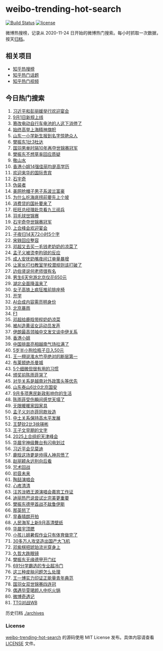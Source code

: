 # weibo-trending-hot-search

[![Build Status](https://github.com/justjavac/weibo-trending-hot-search/workflows/ci/badge.svg?branch=master)](https://github.com/justjavac/weibo-trending-hot-search/actions)
[![license](https://img.shields.io/github/license/justjavac/weibo-trending-hot-search)](https://github.com/justjavac/weibo-trending-hot-search/blob/master/LICENSE)

微博热搜榜，记录从 2020-11-24 日开始的微博热门搜索。每小时抓取一次数据，按天[归档](./archives)。

## 相关项目

- [知乎热搜榜](https://github.com/justjavac/zhihu-trending-top-search)
- [知乎热门话题](https://github.com/justjavac/zhihu-trending-hot-questions)
- [知乎热门视频](https://github.com/justjavac/zhihu-trending-hot-video)

## 今日热门搜索

<!-- BEGIN -->
<!-- 最后更新时间 Mon Sep 01 2025 05:23:31 GMT+0800 (China Standard Time) -->

1. [习近平和彭丽媛举行欢迎宴会](https://s.weibo.com//weibo?q=%23%E4%B9%A0%E8%BF%91%E5%B9%B3%E5%92%8C%E5%BD%AD%E4%B8%BD%E5%AA%9B%E4%B8%BE%E8%A1%8C%E6%AC%A2%E8%BF%8E%E5%AE%B4%E4%BC%9A%23&Refer=new_time)
1. [9月1日新规上线](https://s.weibo.com//weibo?q=%239%E6%9C%881%E6%97%A5%E6%96%B0%E8%A7%84%E4%B8%8A%E7%BA%BF%23&t=31&band_rank=2&Refer=top)
1. [篡改电动自行车电池的人这下消停了](https://s.weibo.com//weibo?q=%23%E7%AF%A1%E6%94%B9%E7%94%B5%E5%8A%A8%E8%87%AA%E8%A1%8C%E8%BD%A6%E7%94%B5%E6%B1%A0%E7%9A%84%E4%BA%BA%E8%BF%99%E4%B8%8B%E6%B6%88%E5%81%9C%E4%BA%86%23&t=31&band_rank=4&Refer=top)
1. [始终高举上海精神旗帜](https://s.weibo.com//weibo?q=%23%E5%A7%8B%E7%BB%88%E9%AB%98%E4%B8%BE%E4%B8%8A%E6%B5%B7%E7%B2%BE%E7%A5%9E%E6%97%97%E5%B8%9C%23&t=31&band_rank=3&Refer=top)
1. [山东一小学新生报到名字惊艳众人](https://s.weibo.com//weibo?q=%23%E5%B1%B1%E4%B8%9C%E4%B8%80%E5%B0%8F%E5%AD%A6%E6%96%B0%E7%94%9F%E6%8A%A5%E5%88%B0%E5%90%8D%E5%AD%97%E6%83%8A%E8%89%B3%E4%BC%97%E4%BA%BA%23&t=31&band_rank=9&Refer=top)
1. [樊振东1比3杜达](https://s.weibo.com//weibo?q=%23%E6%A8%8A%E6%8C%AF%E4%B8%9C1%E6%AF%943%E6%9D%9C%E8%BE%BE%23&t=31&band_rank=1&Refer=top)
1. [国羽男单时隔10年再夺世锦赛冠军](https://s.weibo.com//weibo?q=%23%E5%9B%BD%E7%BE%BD%E7%94%B7%E5%8D%95%E6%97%B6%E9%9A%9410%E5%B9%B4%E5%86%8D%E5%A4%BA%E4%B8%96%E9%94%A6%E8%B5%9B%E5%86%A0%E5%86%9B%23&t=31&band_rank=41&Refer=top)
1. [樊振东不想草率回应质疑](https://s.weibo.com//weibo?q=%23%E6%A8%8A%E6%8C%AF%E4%B8%9C%E4%B8%8D%E6%83%B3%E8%8D%89%E7%8E%87%E5%9B%9E%E5%BA%94%E8%B4%A8%E7%96%91%23&t=31&band_rank=13&Refer=top)
1. [敬山水](https://s.weibo.com//weibo?q=%E6%95%AC%E5%B1%B1%E6%B0%B4&t=31&band_rank=7&Refer=top)
1. [香港小姐14强佳丽均是高学历](https://s.weibo.com//weibo?q=%23%E9%A6%99%E6%B8%AF%E5%B0%8F%E5%A7%9014%E5%BC%BA%E4%BD%B3%E4%B8%BD%E5%9D%87%E6%98%AF%E9%AB%98%E5%AD%A6%E5%8E%86%23&t=31&band_rank=20&Refer=top)
1. [欢迎来华的国际贵宾](https://s.weibo.com//weibo?q=%23%E6%AC%A2%E8%BF%8E%E6%9D%A5%E5%8D%8E%E7%9A%84%E5%9B%BD%E9%99%85%E8%B4%B5%E5%AE%BE%23&t=31&band_rank=10&Refer=top)
1. [石宇奇](https://s.weibo.com//weibo?q=%E7%9F%B3%E5%AE%87%E5%A5%87&t=31&band_rank=25&Refer=top)
1. [伪装者](https://s.weibo.com//weibo?q=%E4%BC%AA%E8%A3%85%E8%80%85&t=31&band_rank=11&Refer=top)
1. [美网抢帽子男子系波兰富豪](https://s.weibo.com//weibo?q=%23%E7%BE%8E%E7%BD%91%E6%8A%A2%E5%B8%BD%E5%AD%90%E7%94%B7%E5%AD%90%E7%B3%BB%E6%B3%A2%E5%85%B0%E5%AF%8C%E8%B1%AA%23&t=31&band_rank=47&Refer=top)
1. [为什么吃海底捞前要先上个坡](https://s.weibo.com//weibo?q=%23%E4%B8%BA%E4%BB%80%E4%B9%88%E5%90%83%E6%B5%B7%E5%BA%95%E6%8D%9E%E5%89%8D%E8%A6%81%E5%85%88%E4%B8%8A%E4%B8%AA%E5%9D%A1%23&t=31&band_rank=12&Refer=top)
1. [消费贷的国补要来了](https://s.weibo.com//weibo?q=%23%E6%B6%88%E8%B4%B9%E8%B4%B7%E7%9A%84%E5%9B%BD%E8%A1%A5%E8%A6%81%E6%9D%A5%E4%BA%86%23&t=31&band_rank=5&Refer=top)
1. [旺旺总经理赴京看九三阅兵](https://s.weibo.com//weibo?q=%23%E6%97%BA%E6%97%BA%E6%80%BB%E7%BB%8F%E7%90%86%E8%B5%B4%E4%BA%AC%E7%9C%8B%E4%B9%9D%E4%B8%89%E9%98%85%E5%85%B5%23&t=31&band_rank=14&Refer=top)
1. [羽毛球世锦赛](https://s.weibo.com//weibo?q=%E7%BE%BD%E6%AF%9B%E7%90%83%E4%B8%96%E9%94%A6%E8%B5%9B&t=31&band_rank=37&Refer=top)
1. [石宇奇夺世锦赛冠军](https://s.weibo.com//weibo?q=%23%E7%9F%B3%E5%AE%87%E5%A5%87%E5%A4%BA%E4%B8%96%E9%94%A6%E8%B5%9B%E5%86%A0%E5%86%9B%23&t=31&band_rank=44&Refer=top)
1. [上合峰会欢迎宴会](https://s.weibo.com//weibo?q=%23%E4%B8%8A%E5%90%88%E5%B3%B0%E4%BC%9A%E6%AC%A2%E8%BF%8E%E5%AE%B4%E4%BC%9A%23&t=31&band_rank=36&Refer=top)
1. [子夜归14天72小时5个字](https://s.weibo.com//weibo?q=%E5%AD%90%E5%A4%9C%E5%BD%9214%E5%A4%A972%E5%B0%8F%E6%97%B65%E4%B8%AA%E5%AD%97&t=31&band_rank=35&Refer=top)
1. [宋轶回应整容](https://s.weibo.com//weibo?q=%E5%AE%8B%E8%BD%B6%E5%9B%9E%E5%BA%94%E6%95%B4%E5%AE%B9&t=31&band_rank=21&Refer=top)
1. [邓超又去买一毛钱老奶奶的凉菜了](https://s.weibo.com//weibo?q=%23%E9%82%93%E8%B6%85%E5%8F%88%E5%8E%BB%E4%B9%B0%E4%B8%80%E6%AF%9B%E9%92%B1%E8%80%81%E5%A5%B6%E5%A5%B6%E7%9A%84%E5%87%89%E8%8F%9C%E4%BA%86%23&t=31&band_rank=22&Refer=top)
1. [孟子义被烫李昀锐的反应](https://s.weibo.com//weibo?q=%23%E5%AD%9F%E5%AD%90%E4%B9%89%E8%A2%AB%E7%83%AB%E6%9D%8E%E6%98%80%E9%94%90%E7%9A%84%E5%8F%8D%E5%BA%94%23&t=31&band_rank=31&Refer=top)
1. [成人安抚奶嘴夜间订单量暴增](https://s.weibo.com//weibo?q=%23%E6%88%90%E4%BA%BA%E5%AE%89%E6%8A%9A%E5%A5%B6%E5%98%B4%E5%A4%9C%E9%97%B4%E8%AE%A2%E5%8D%95%E9%87%8F%E6%9A%B4%E5%A2%9E%23&t=31&band_rank=26&Refer=top)
1. [让家长打扫教室学校潜规则该打破了](https://s.weibo.com//weibo?q=%23%E8%AE%A9%E5%AE%B6%E9%95%BF%E6%89%93%E6%89%AB%E6%95%99%E5%AE%A4%E5%AD%A6%E6%A0%A1%E6%BD%9C%E8%A7%84%E5%88%99%E8%AF%A5%E6%89%93%E7%A0%B4%E4%BA%86%23&t=31&band_rank=27&Refer=top)
1. [边伯贤说何老师很有名](https://s.weibo.com//weibo?q=%23%E8%BE%B9%E4%BC%AF%E8%B4%A4%E8%AF%B4%E4%BD%95%E8%80%81%E5%B8%88%E5%BE%88%E6%9C%89%E5%90%8D%23&t=31&band_rank=29&Refer=top)
1. [男生6天穷游北京仅花650元](https://s.weibo.com//weibo?q=%23%E7%94%B7%E7%94%9F6%E5%A4%A9%E7%A9%B7%E6%B8%B8%E5%8C%97%E4%BA%AC%E4%BB%85%E8%8A%B1650%E5%85%83%23&t=31&band_rank=39&Refer=top)
1. [湖北全面降温来了](https://s.weibo.com//weibo?q=%23%E6%B9%96%E5%8C%97%E5%85%A8%E9%9D%A2%E9%99%8D%E6%B8%A9%E6%9D%A5%E4%BA%86%23&t=31&band_rank=17&Refer=top)
1. [女子高铁上疯狂推前排座椅](https://s.weibo.com//weibo?q=%23%E5%A5%B3%E5%AD%90%E9%AB%98%E9%93%81%E4%B8%8A%E7%96%AF%E7%8B%82%E6%8E%A8%E5%89%8D%E6%8E%92%E5%BA%A7%E6%A4%85%23&t=31&band_rank=46&Refer=top)
1. [开学](https://s.weibo.com//weibo?q=%E5%BC%80%E5%AD%A6&t=31&band_rank=43&Refer=top)
1. [AI合成内容需亮明身份](https://s.weibo.com//weibo?q=%23AI%E5%90%88%E6%88%90%E5%86%85%E5%AE%B9%E9%9C%80%E4%BA%AE%E6%98%8E%E8%BA%AB%E4%BB%BD%23&t=31&band_rank=33&Refer=top)
1. [北京暴雨](https://s.weibo.com//weibo?q=%E5%8C%97%E4%BA%AC%E6%9A%B4%E9%9B%A8&t=31&band_rank=31&Refer=top)
1. [F1](https://s.weibo.com//weibo?q=F1&t=31&band_rank=8&Refer=top)
1. [邓超给鹿晗带程奶奶凉菜](https://s.weibo.com//weibo?q=%23%E9%82%93%E8%B6%85%E7%BB%99%E9%B9%BF%E6%99%97%E5%B8%A6%E7%A8%8B%E5%A5%B6%E5%A5%B6%E5%87%89%E8%8F%9C%23&t=31&band_rank=28&Refer=top)
1. [被AI造黄谣女运动员发声](https://s.weibo.com//weibo?q=%23%E8%A2%ABAI%E9%80%A0%E9%BB%84%E8%B0%A3%E5%A5%B3%E8%BF%90%E5%8A%A8%E5%91%98%E5%8F%91%E5%A3%B0%23&t=31&band_rank=49&Refer=top)
1. [伊朗最高领袖中文发文谈中伊关系](https://s.weibo.com//weibo?q=%23%E4%BC%8A%E6%9C%97%E6%9C%80%E9%AB%98%E9%A2%86%E8%A2%96%E4%B8%AD%E6%96%87%E5%8F%91%E6%96%87%E8%B0%88%E4%B8%AD%E4%BC%8A%E5%85%B3%E7%B3%BB%23&t=31&band_rank=47&Refer=top)
1. [香港小姐](https://s.weibo.com//weibo?q=%E9%A6%99%E6%B8%AF%E5%B0%8F%E5%A7%90&t=31&band_rank=23&Refer=top)
1. [中国排面亮相越南气场拉满了](https://s.weibo.com//weibo?q=%23%E4%B8%AD%E5%9B%BD%E6%8E%92%E9%9D%A2%E4%BA%AE%E7%9B%B8%E8%B6%8A%E5%8D%97%E6%B0%94%E5%9C%BA%E6%8B%89%E6%BB%A1%E4%BA%86%23&t=31&band_rank=41&Refer=top)
1. [5岁半小狗捡瓶子日入50元](https://s.weibo.com//weibo?q=%235%E5%B2%81%E5%8D%8A%E5%B0%8F%E7%8B%97%E6%8D%A1%E7%93%B6%E5%AD%90%E6%97%A5%E5%85%A550%E5%85%83%23&t=31&band_rank=48&Refer=top)
1. [王一栩说淮水竹亭绝对的断层第一](https://s.weibo.com//weibo?q=%23%E7%8E%8B%E4%B8%80%E6%A0%A9%E8%AF%B4%E6%B7%AE%E6%B0%B4%E7%AB%B9%E4%BA%AD%E7%BB%9D%E5%AF%B9%E7%9A%84%E6%96%AD%E5%B1%82%E7%AC%AC%E4%B8%80%23&t=31&band_rank=30&Refer=top)
1. [布莱顿绝杀曼城](https://s.weibo.com//weibo?q=%23%E5%B8%83%E8%8E%B1%E9%A1%BF%E7%BB%9D%E6%9D%80%E6%9B%BC%E5%9F%8E%23&t=31&band_rank=36&Refer=top)
1. [5个细微但很有用的习惯](https://s.weibo.com//weibo?q=%235%E4%B8%AA%E7%BB%86%E5%BE%AE%E4%BD%86%E5%BE%88%E6%9C%89%E7%94%A8%E7%9A%84%E4%B9%A0%E6%83%AF%23&t=31&band_rank=38&Refer=top)
1. [颁奖前陈雨菲哭了](https://s.weibo.com//weibo?q=%E9%A2%81%E5%A5%96%E5%89%8D%E9%99%88%E9%9B%A8%E8%8F%B2%E5%93%AD%E4%BA%86&t=31&band_rank=24&Refer=top)
1. [对华关系是越南对外政策头等优先](https://s.weibo.com//weibo?q=%23%E5%AF%B9%E5%8D%8E%E5%85%B3%E7%B3%BB%E6%98%AF%E8%B6%8A%E5%8D%97%E5%AF%B9%E5%A4%96%E6%94%BF%E7%AD%96%E5%A4%B4%E7%AD%89%E4%BC%98%E5%85%88%23&t=31&band_rank=44&Refer=top)
1. [山东泰山6比0北京国安](https://s.weibo.com//weibo?q=%23%E5%B1%B1%E4%B8%9C%E6%B3%B0%E5%B1%B16%E6%AF%940%E5%8C%97%E4%BA%AC%E5%9B%BD%E5%AE%89%23&t=31&band_rank=49&Refer=top)
1. [9月多项惠民新政影响你的生活](https://s.weibo.com//weibo?q=%239%E6%9C%88%E5%A4%9A%E9%A1%B9%E6%83%A0%E6%B0%91%E6%96%B0%E6%94%BF%E5%BD%B1%E5%93%8D%E4%BD%A0%E7%9A%84%E7%94%9F%E6%B4%BB%23&t=31&band_rank=50&Refer=top)
1. [陈雨菲受伤瞬间感觉天塌了](https://s.weibo.com//weibo?q=%23%E9%99%88%E9%9B%A8%E8%8F%B2%E5%8F%97%E4%BC%A4%E7%9E%AC%E9%97%B4%E6%84%9F%E8%A7%89%E5%A4%A9%E5%A1%8C%E4%BA%86%23&t=31&band_rank=31&Refer=top)
1. [无限暖暖家园家具](https://s.weibo.com//weibo?q=%E6%97%A0%E9%99%90%E6%9A%96%E6%9A%96%E5%AE%B6%E5%9B%AD%E5%AE%B6%E5%85%B7&t=31&band_rank=47&Refer=top)
1. [孟子义刘亦菲同款妆造](https://s.weibo.com//weibo?q=%23%E5%AD%9F%E5%AD%90%E4%B9%89%E5%88%98%E4%BA%A6%E8%8F%B2%E5%90%8C%E6%AC%BE%E5%A6%86%E9%80%A0%23&t=31&band_rank=16&Refer=top)
1. [中土关系保持高水平发展](https://s.weibo.com//weibo?q=%23%E4%B8%AD%E5%9C%9F%E5%85%B3%E7%B3%BB%E4%BF%9D%E6%8C%81%E9%AB%98%E6%B0%B4%E5%B9%B3%E5%8F%91%E5%B1%95%23&t=31&band_rank=10&Refer=top)
1. [王楚钦2比3徐瑛彬](https://s.weibo.com//weibo?q=%23%E7%8E%8B%E6%A5%9A%E9%92%A62%E6%AF%943%E5%BE%90%E7%91%9B%E5%BD%AC%23&t=31&band_rank=18&Refer=top)
1. [王子文早期的文字](https://s.weibo.com//weibo?q=%23%E7%8E%8B%E5%AD%90%E6%96%87%E6%97%A9%E6%9C%9F%E7%9A%84%E6%96%87%E5%AD%97%23&t=31&band_rank=47&Refer=top)
1. [2025上合组织天津峰会](https://s.weibo.com//weibo?q=%232025%E4%B8%8A%E5%90%88%E7%BB%84%E7%BB%87%E5%A4%A9%E6%B4%A5%E5%B3%B0%E4%BC%9A%23&Refer=new_time)
1. [华晨宇神级舞台有闪电划过](https://s.weibo.com//weibo?q=%E5%8D%8E%E6%99%A8%E5%AE%87%E7%A5%9E%E7%BA%A7%E8%88%9E%E5%8F%B0%E6%9C%89%E9%97%AA%E7%94%B5%E5%88%92%E8%BF%87&t=31&band_rank=47&Refer=top)
1. [习近平会见莫迪](https://s.weibo.com//weibo?q=%23%E4%B9%A0%E8%BF%91%E5%B9%B3%E4%BC%9A%E8%A7%81%E8%8E%AB%E8%BF%AA%23&Refer=new_time)
1. [鹿晗这场更是帅得人神共愤了](https://s.weibo.com//weibo?q=%23%E9%B9%BF%E6%99%97%E8%BF%99%E5%9C%BA%E6%9B%B4%E6%98%AF%E5%B8%85%E5%BE%97%E4%BA%BA%E7%A5%9E%E5%85%B1%E6%84%A4%E4%BA%86%23&t=31&band_rank=19&Refer=top)
1. [赵丽颖永远别向后看](https://s.weibo.com//weibo?q=%23%E8%B5%B5%E4%B8%BD%E9%A2%96%E6%B0%B8%E8%BF%9C%E5%88%AB%E5%90%91%E5%90%8E%E7%9C%8B%23&t=31&band_rank=29&Refer=top)
1. [咒术回战](https://s.weibo.com//weibo?q=%E5%92%92%E6%9C%AF%E5%9B%9E%E6%88%98&t=31&band_rank=15&Refer=top)
1. [初音未来](https://s.weibo.com//weibo?q=%E5%88%9D%E9%9F%B3%E6%9C%AA%E6%9D%A5&t=31&band_rank=44&Refer=top)
1. [陶喆演唱会](https://s.weibo.com//weibo?q=%23%E9%99%B6%E5%96%86%E6%BC%94%E5%94%B1%E4%BC%9A%23&t=31&band_rank=50&Refer=top)
1. [心疼清清](https://s.weibo.com//weibo?q=%E5%BF%83%E7%96%BC%E6%B8%85%E6%B8%85&t=31&band_rank=42&Refer=top)
1. [汪苏泷晒王源演唱会嘉宾工作证](https://s.weibo.com//weibo?q=%23%E6%B1%AA%E8%8B%8F%E6%B3%B7%E6%99%92%E7%8E%8B%E6%BA%90%E6%BC%94%E5%94%B1%E4%BC%9A%E5%98%89%E5%AE%BE%E5%B7%A5%E4%BD%9C%E8%AF%81%23&t=31&band_rank=46&Refer=top)
1. [迪丽热巴说尝试比完美更重要](https://s.weibo.com//weibo?q=%23%E8%BF%AA%E4%B8%BD%E7%83%AD%E5%B7%B4%E8%AF%B4%E5%B0%9D%E8%AF%95%E6%AF%94%E5%AE%8C%E7%BE%8E%E6%9B%B4%E9%87%8D%E8%A6%81%23&t=31&band_rank=32&Refer=top)
1. [樊振东德甲首战不敌鲁伊斯](https://s.weibo.com//weibo?q=%23%E6%A8%8A%E6%8C%AF%E4%B8%9C%E5%BE%B7%E7%94%B2%E9%A6%96%E6%88%98%E4%B8%8D%E6%95%8C%E9%B2%81%E4%BC%8A%E6%96%AF%23&t=31&band_rank=48&Refer=top)
1. [那英怒了](https://s.weibo.com//weibo?q=%23%E9%82%A3%E8%8B%B1%E6%80%92%E4%BA%86%23&t=31&band_rank=44&Refer=top)
1. [早春晴朗开拍](https://s.weibo.com//weibo?q=%23%E6%97%A9%E6%98%A5%E6%99%B4%E6%9C%97%E5%BC%80%E6%8B%8D%23&t=31&band_rank=50&Refer=top)
1. [人民海军上新9月高清壁纸](https://s.weibo.com//weibo?q=%23%E4%BA%BA%E6%B0%91%E6%B5%B7%E5%86%9B%E4%B8%8A%E6%96%B09%E6%9C%88%E9%AB%98%E6%B8%85%E5%A3%81%E7%BA%B8%23&t=31&band_rank=32&Refer=top)
1. [华晨宇顶腮](https://s.weibo.com//weibo?q=%E5%8D%8E%E6%99%A8%E5%AE%87%E9%A1%B6%E8%85%AE&t=31&band_rank=34&Refer=top)
1. [小孩儿姐暑假作业只有体育做完了](https://s.weibo.com//weibo?q=%23%E5%B0%8F%E5%AD%A9%E5%84%BF%E5%A7%90%E6%9A%91%E5%81%87%E4%BD%9C%E4%B8%9A%E5%8F%AA%E6%9C%89%E4%BD%93%E8%82%B2%E5%81%9A%E5%AE%8C%E4%BA%86%23&t=31&band_rank=6&Refer=top)
1. [30多万人攻坚造出国产大飞机](https://s.weibo.com//weibo?q=%2330%E5%A4%9A%E4%B8%87%E4%BA%BA%E6%94%BB%E5%9D%9A%E9%80%A0%E5%87%BA%E5%9B%BD%E4%BA%A7%E5%A4%A7%E9%A3%9E%E6%9C%BA%23&t=31&band_rank=10&Refer=top)
1. [邓紫棋把琥珀流光穿身上](https://s.weibo.com//weibo?q=%E9%82%93%E7%B4%AB%E6%A3%8B%E6%8A%8A%E7%90%A5%E7%8F%80%E6%B5%81%E5%85%89%E7%A9%BF%E8%BA%AB%E4%B8%8A&t=31&band_rank=30&Refer=top)
1. [久哲大跌眼镜](https://s.weibo.com//weibo?q=%23%E4%B9%85%E5%93%B2%E5%A4%A7%E8%B7%8C%E7%9C%BC%E9%95%9C%23&t=31&band_rank=38&Refer=top)
1. [樊振东无缘德甲开门红](https://s.weibo.com//weibo?q=%23%E6%A8%8A%E6%8C%AF%E4%B8%9C%E6%97%A0%E7%BC%98%E5%BE%B7%E7%94%B2%E5%BC%80%E9%97%A8%E7%BA%A2%23&t=31&band_rank=17&Refer=top)
1. [691分学霸选的专业超冷门](https://s.weibo.com//weibo?q=%23691%E5%88%86%E5%AD%A6%E9%9C%B8%E9%80%89%E7%9A%84%E4%B8%93%E4%B8%9A%E8%B6%85%E5%86%B7%E9%97%A8%23&t=31&band_rank=46&Refer=top)
1. [这三种皮肤问题怎么处理](https://s.weibo.com//weibo?q=%23%E8%BF%99%E4%B8%89%E7%A7%8D%E7%9A%AE%E8%82%A4%E9%97%AE%E9%A2%98%E6%80%8E%E4%B9%88%E5%A4%84%E7%90%86%23&t=31&band_rank=40&Refer=top)
1. [王一博实力印证正能量青年典范](https://s.weibo.com//weibo?q=%23%E7%8E%8B%E4%B8%80%E5%8D%9A%E5%AE%9E%E5%8A%9B%E5%8D%B0%E8%AF%81%E6%AD%A3%E8%83%BD%E9%87%8F%E9%9D%92%E5%B9%B4%E5%85%B8%E8%8C%83%23&t=31&band_rank=49&Refer=top)
1. [国羽女双世锦赛四连冠](https://s.weibo.com//weibo?q=%23%E5%9B%BD%E7%BE%BD%E5%A5%B3%E5%8F%8C%E4%B8%96%E9%94%A6%E8%B5%9B%E5%9B%9B%E8%BF%9E%E5%86%A0%23&t=31&band_rank=33&Refer=top)
1. [偶遇毕雯珺颜人中吃火锅](https://s.weibo.com//weibo?q=%23%E5%81%B6%E9%81%87%E6%AF%95%E9%9B%AF%E7%8F%BA%E9%A2%9C%E4%BA%BA%E4%B8%AD%E5%90%83%E7%81%AB%E9%94%85%23&t=31&band_rank=43&Refer=top)
1. [微博奇遇记](https://s.weibo.com//weibo?q=%E5%BE%AE%E5%8D%9A%E5%A5%87%E9%81%87%E8%AE%B0&t=31&band_rank=45&Refer=top)
1. [TTG对战WB](https://s.weibo.com//weibo?q=%23TTG%E5%AF%B9%E6%88%98WB%23&t=31&band_rank=50&Refer=top)

<!-- END -->

历史归档 [./archives](./archives)

### License

[weibo-trending-hot-search](https://github.com/justjavac/weibo-trending-hot-search) 的源码使用 MIT License
发布。具体内容请查看 [LICENSE](./LICENSE) 文件。
